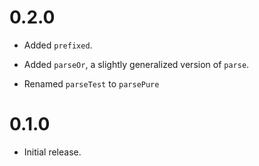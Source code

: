 0.2.0
=====

  * Added `prefixed`.

  * Added `parseOr`, a slightly generalized version of `parse`.

  * Renamed `parseTest` to `parsePure`

0.1.0
=====

  * Initial release.
